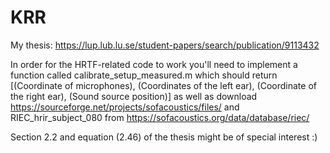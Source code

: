 # KRR

My thesis: https://lup.lub.lu.se/student-papers/search/publication/9113432

In order for the HRTF-related code to work you'll need to implement a function called calibrate_setup_measured.m which should return [(Coordinate of microphones), (Coordinates of the left ear), (Coordinate of the right ear), (Sound source position)] as well as download 
https://sourceforge.net/projects/sofacoustics/files/
and RIEC_hrir_subject_080 from
https://sofacoustics.org/data/database/riec/

Section 2.2 and equation (2.46) of the thesis might be of special interest :)
